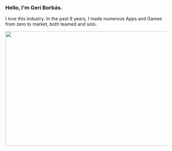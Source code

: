 ### Hello, I'm Geri Borbás.

I love this industry. In the past 8 years, I made numerous Apps and Games from zero to market, both teamed and solo.

<div style="border-radius: 5px;"><img src="SwiftUI_Search_Bar_in_Navigation_Bar_360p.gif" width="640" height="360"></div>

